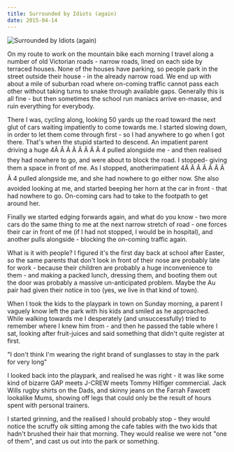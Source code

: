 ```yaml
---
title: Surrounded by Idiots (again)
date: 2015-04-14
---
```


![Surrounded by Idiots (again)](https://source.unsplash.com/2aFp6EWWs58/1600x900)

On my route to work on the mountain bike each morning I travel along a number of old Victorian roads - narrow roads, lined on each side by terraced houses. None of the houses have parking, so people park in the street outside their house - in the already narrow road. We end up with about a mile of suburban road where on-coming traffic cannot pass each other without taking turns to snake through available gaps. Generally this is all fine - but then sometimes the school run maniacs arrive en-masse, and ruin everything for everybody.

There I was, cycling along, looking 50 yards up the road toward the next glut of cars waiting impatiently to come towards me. I started slowing down, in order to let them come through first - so I had anywhere to go when I got there. That's when the stupid started to descend. An impatient parent driving a huge 4Ã Ã Ã Ã Ã Ã Ã Ã 4 pulled alongside me - and then realised they had nowhere to go, and were about to block the road. I stopped- giving them a space in front of me. As I stopped, anotherimpatient 4Ã Ã Ã Ã Ã Ã Ã Ã 4 pulled alongside me, and she had nowhere to go either now. She also avoided looking at me, and started beeping her horn at the car in front - that had nowhere to go. On-coming cars had to take to the footpath to get around her.

Finally we started edging forwards again, and what do you know - two more cars do the same thing to me at the next narrow stretch of road - one forces their car in front of me (if I had not stopped, I would be in hospital), and another pulls alongside - blocking the on-coming traffic again.

What is it with people? I figured it's the first day back at school after Easter, so the same parents that don't look in front of their nose are probably late for work - because their children are probably a huge inconvenience to them - and making a packed lunch, dressing them, and booting them out the door was probably a massive un-anticipated problem. Maybe the Au pair had given their notice in too (yes, we live in that kind of town).

When I took the kids to the playpark in town on Sunday morning, a parent I vaguely know left the park with his kids and smiled as he approached. While walking towards me I desperately (and unsuccessfully) tried to remember where I knew him from - and then he passed the table where I sat, looking after fruit-juices and said something that didn't quite register at first.

"I don't think I'm wearing the right brand of sunglasses to stay in the park for very long"

I looked back into the playpark, and realised he was right - it was like some kind of bizarre GAP meets J-CREW meets Tommy Hilfiger commercial. Jack Wills rugby shirts on the Dads, and skinny jeans on the Farrah Fawcett lookalike Mums, showing off legs that could only be the result of hours spent with personal trainers.

I started grinning, and the realised I should probably stop - they would notice the scruffy oik sitting among the cafe tables with the two kids that hadn't brushed their hair that morning. They would realise we were not "one of them", and cast us out into the park or something.